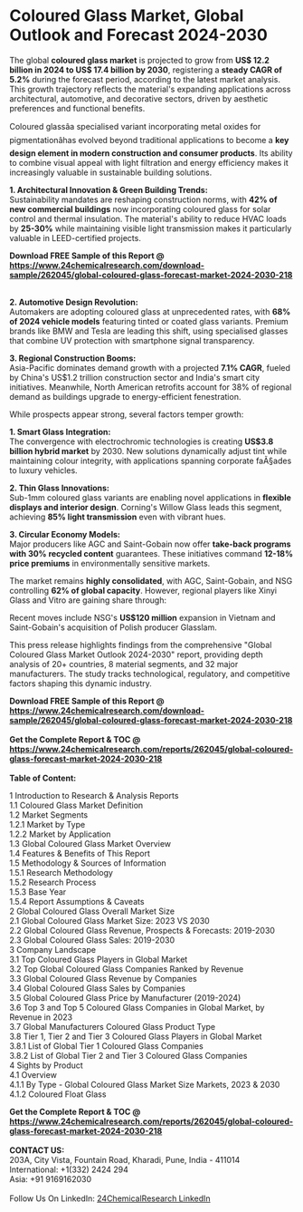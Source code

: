 <h1>Coloured Glass Market, Global Outlook and Forecast 2024-2030</h1><p>The global <strong>coloured glass market</strong> is projected to grow from <strong>US$ 12.2 billion in 2024 to US$ 17.4 billion by 2030</strong>, registering a <strong>steady CAGR of 5.2%</strong> during the forecast period, according to the latest market analysis. This growth trajectory reflects the material's expanding applications across architectural, automotive, and decorative sectors, driven by aesthetic preferences and functional benefits.</p><p>Coloured glassâa specialised variant incorporating metal oxides for pigmentationâhas evolved beyond traditional applications to become a <strong>key design element in modern construction and consumer products</strong>. Its ability to combine visual appeal with light filtration and energy efficiency makes it increasingly valuable in sustainable building solutions.</p><p><strong>1. Architectural Innovation &amp; Green Building Trends:</strong><br>
Sustainability mandates are reshaping construction norms, with <strong>42% of new commercial buildings</strong> now incorporating coloured glass for solar control and thermal insulation. The material's ability to reduce HVAC loads by <strong>25-30%</strong> while maintaining visible light transmission makes it particularly valuable in LEED-certified projects.</p><div><b>Download FREE Sample of this Report @ 
            <a href="https://www.24chemicalresearch.com/download-sample/262045/global-coloured-glass-forecast-market-2024-2030-218">
            https://www.24chemicalresearch.com/download-sample/262045/global-coloured-glass-forecast-market-2024-2030-218</a></b></div><br><p><strong>2. Automotive Design Revolution:</strong><br>
Automakers are adopting coloured glass at unprecedented rates, with <strong>68% of 2024 vehicle models</strong> featuring tinted or coated glass variants. Premium brands like BMW and Tesla are leading this shift, using specialised glasses that combine UV protection with smartphone signal transparency.</p><p><strong>3. Regional Construction Booms:</strong><br>
Asia-Pacific dominates demand growth with a projected <strong>7.1% CAGR</strong>, fueled by China's US$1.2 trillion construction sector and India's smart city initiatives. Meanwhile, North American retrofits account for 38% of regional demand as buildings upgrade to energy-efficient fenestration.</p><p>While prospects appear strong, several factors temper growth:</p><p><strong>1. Smart Glass Integration:</strong><br>
The convergence with electrochromic technologies is creating <strong>US$3.8 billion hybrid market</strong> by 2030. New solutions dynamically adjust tint while maintaining colour integrity, with applications spanning corporate faÃ§ades to luxury vehicles.</p><p><strong>2. Thin Glass Innovations:</strong><br>
Sub-1mm coloured glass variants are enabling novel applications in <strong>flexible displays and interior design</strong>. Corning's Willow Glass leads this segment, achieving <strong>85% light transmission</strong> even with vibrant hues.</p><p><strong>3. Circular Economy Models:</strong><br>
Major producers like AGC and Saint-Gobain now offer <strong>take-back programs with 30% recycled content</strong> guarantees. These initiatives command <strong>12-18% price premiums</strong> in environmentally sensitive markets.</p><p>The market remains <strong>highly consolidated</strong>, with AGC, Saint-Gobain, and NSG controlling <strong>62% of global capacity</strong>. However, regional players like Xinyi Glass and Vitro are gaining share through:</p><p>Recent moves include NSG's <strong>US$120 million</strong> expansion in Vietnam and Saint-Gobain's acquisition of Polish producer Glasslam.</p><p>This press release highlights findings from the comprehensive "Global Coloured Glass Market Outlook 2024-2030" report, providing depth analysis of 20+ countries, 8 material segments, and 32 major manufacturers. The study tracks technological, regulatory, and competitive factors shaping this dynamic industry.</p><div><b>Download FREE Sample of this Report @ 
            <a href="https://www.24chemicalresearch.com/download-sample/262045/global-coloured-glass-forecast-market-2024-2030-218">
            https://www.24chemicalresearch.com/download-sample/262045/global-coloured-glass-forecast-market-2024-2030-218</a></b></div><br><div><b>Get the Complete Report & TOC @ 
            <a href="https://www.24chemicalresearch.com/reports/262045/global-coloured-glass-forecast-market-2024-2030-218">
            https://www.24chemicalresearch.com/reports/262045/global-coloured-glass-forecast-market-2024-2030-218</a></b></div><br>
            <b>Table of Content:</b><p>1 Introduction to Research & Analysis Reports<br />
    1.1 Coloured Glass Market Definition<br />
    1.2 Market Segments<br />
        1.2.1 Market by Type<br />
        1.2.2 Market by Application<br />
    1.3 Global Coloured Glass Market Overview<br />
    1.4 Features & Benefits of This Report<br />
    1.5 Methodology & Sources of Information<br />
        1.5.1 Research Methodology<br />
        1.5.2 Research Process<br />
        1.5.3 Base Year<br />
        1.5.4 Report Assumptions & Caveats<br />
2 Global Coloured Glass Overall Market Size<br />
    2.1 Global Coloured Glass Market Size: 2023 VS 2030<br />
    2.2 Global Coloured Glass Revenue, Prospects & Forecasts: 2019-2030<br />
    2.3 Global Coloured Glass Sales: 2019-2030<br />
3 Company Landscape<br />
    3.1 Top Coloured Glass Players in Global Market<br />
    3.2 Top Global Coloured Glass Companies Ranked by Revenue<br />
    3.3 Global Coloured Glass Revenue by Companies<br />
    3.4 Global Coloured Glass Sales by Companies<br />
    3.5 Global Coloured Glass Price by Manufacturer (2019-2024)<br />
    3.6 Top 3 and Top 5 Coloured Glass Companies in Global Market, by Revenue in 2023<br />
    3.7 Global Manufacturers Coloured Glass Product Type<br />
    3.8 Tier 1, Tier 2 and Tier 3 Coloured Glass Players in Global Market<br />
        3.8.1 List of Global Tier 1 Coloured Glass Companies<br />
        3.8.2 List of Global Tier 2 and Tier 3 Coloured Glass Companies<br />
4 Sights by Product<br />
    4.1 Overview<br />
        4.1.1 By Type - Global Coloured Glass Market Size Markets, 2023 & 2030<br />
        4.1.2 Coloured Float Glass<br />
        </p><div><b>Get the Complete Report & TOC @ 
            <a href="https://www.24chemicalresearch.com/reports/262045/global-coloured-glass-forecast-market-2024-2030-218">
            https://www.24chemicalresearch.com/reports/262045/global-coloured-glass-forecast-market-2024-2030-218</a></b></div><br><b>CONTACT US:</b><br>
            203A, City Vista, Fountain Road, Kharadi, Pune, India - 411014<br>
            International: +1(332) 2424 294<br>
            Asia: +91 9169162030 <br><br>
            Follow Us On LinkedIn: <a href="https://www.linkedin.com/company/24chemicalresearch/">24ChemicalResearch LinkedIn</a>